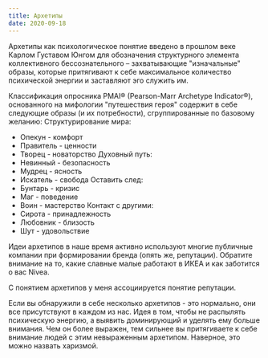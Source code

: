 ```yaml
---
title: Архетипы
date: 2020-09-18
---
```

Архетипы как психологическое понятие введено в прошлом веке Карлом Густавом Юнгом для обозначения структурного элемента коллективного бессознательного – захватывающие "изначальные" образы, которые притягивают к себе максимальное количество психической энергии и заставляют эго служить им.

Классификация опросника PMAI® (Pearson-Marr Archetype Indicator®), основанного на мифологии "путешествия героя" содержит в себе следующие образы (и их потребности), сгруппированные по базовому желанию:
Структурирование мира:
- Опекун - комфорт
- Правитель - ценности
- Творец - новаторство
Духовный путь:
- Невинный - безопасность
- Мудрец - ясность
- Искатель - свобода
Оставить след:
- Бунтарь - кризис
- Маг - поведение
- Воин - мастерство
Контакт с другими:
- Сирота - принадлежность
- Любовник - близость
- Шут - удовольствие

Идеи архетипов в наше время активно используют многие публичные компании при формировании бренда (опять же, репутации). Обратите внимание на то, какие славные малые работают в ИКЕА и как заботится о вас Nivea.

С понятием архетипов у меня ассоциируется понятие репутации. 

Если вы обнаружили в себе несколько архетипов - это нормально, они все присутствуют в каждом из нас. Идея в том, чтобы не распылять психическую энергию, а выявить доминирующий и уделять ему больше внимания. Чем он более выражен, тем сильнее вы притягиваете к себе внимание людей с этим невыраженным архетипом. Наверное, это можно назвать харизмой.

